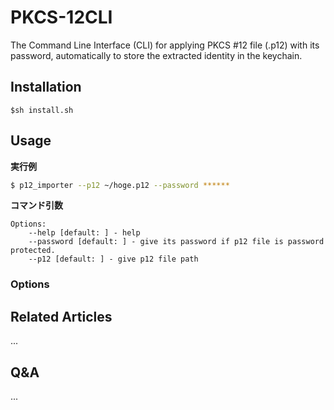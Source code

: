 # PKCS-12CLI
The Command Line Interface (CLI) for applying PKCS #12 file (.p12) with its password, automatically to store the extracted identity in the keychain.

## Installation

```shell
$sh install.sh
```

## Usage

**実行例**
```bash
$ p12_importer --p12 ~/hoge.p12 --password ******
```

**コマンド引数**
```shell
Options:
    --help [default: ] - help
    --password [default: ] - give its password if p12 file is password protected.
    --p12 [default: ] - give p12 file path
```

### Options



## Related Articles
...

## Q&A
...
